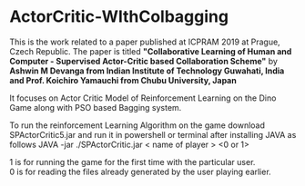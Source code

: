 # ActorCritic-WIthColbagging
This is the work related to a paper published at ICPRAM 2019 at Prague, Czech Republic. The paper is titled <b>"Collaborative Learning of Human and Computer - Supervised Actor-Critic based Collaboration Scheme"</b> by <b>Ashwin M Devanga from Indian Institute of Technology Guwahati, India and Prof. Koichiro Yamauchi from Chubu University, Japan</b>

It focuses on Actor Critic Model of Reinforcement Learning on the Dino Game along with PSO based Bagging system.

To run the reinforcement Learning Algorithm on the game download SPActorCritic5.jar and run it in powershell or terminal after installing JAVA as follows JAVA -jar ./SPActorCritic.jar < name of player > <0 or 1>
  
  1 is for running the game for the first time with the particular user.<br>
  0 is for reading the files already generated by the user playing earlier.
